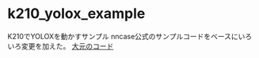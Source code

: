 # k210_yolox_example

K210でYOLOXを動かすサンプル
nncase公式のサンプルコードをベースにいろいろ変更を加えた。
[大元のコード](https://github.com/kendryte/nncase/tree/v1.7.1/examples/yolox)
